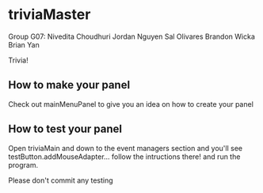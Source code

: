 triviaMaster
============
Group G07:
Nivedita Choudhuri
Jordan Nguyen
Sal Olivares
Brandon Wicka
Brian Yan

Trivia!

## How to make your panel
Check out mainMenuPanel to give you an idea on how to create your panel

## How to test your panel
Open triviaMain and down to the event managers section and you'll see
testButton.addMouseAdapter... follow the intructions there! and run the program.

Please don't commit any testing
